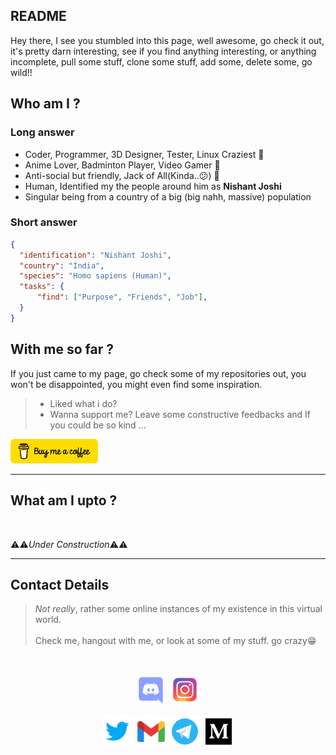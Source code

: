 ## README 
Hey there, I see you stumbled into this page, well awesome, go check it out, it's pretty darn interesting, see if you find anything interesting, or anything incomplete, pull some stuff, clone some stuff, add some, delete some, go wild!!

## Who am I ?
### Long answer
- Coder, Programmer, 3D Designer, Tester, Linux Craziest 🤖
- Anime Lover, Badminton Player, Video Gamer 👾
- Anti-social but friendly, Jack of All(Kinda..😕) 🦕
- Human, Identified my the people around him as **Nishant Joshi**
- Singular being from a country of a big (big nahh, massive) population
### Short answer
```json
{
  "identification": "Nishant Joshi",
  "country": "India",
  "species": "Homo sapiens (Human)",
  "tasks": {
      "find": ["Purpose", "Friends", "Job"],
  }
}
```
## With me so far ?
If you just came to my page, go check some of my repositories out, you won't be disappointed, you might even find some inspiration.
<br>
> - Liked what i do?
> - Wanna support me?
> Leave some constructive feedbacks and 
> If you could be so kind ...

<a href="https://www.buymeacoffee.com/nishantjoshi" title="Buy me a coffee"><img src="./assets/images/buymeacoffee.png" width="140vw"></a>


---
## What am I upto ?
<br>

⚠⚠*Under Construction*⚠⚠

<!---
NishantJoshi00/NishantJoshi00 is a ✨ special ✨ repository because its `README.md` (this file) appears on your GitHub profile.
You can click the Preview link to take a look at your changes.
--->

---
## Contact Details
> *Not really*, rather some online instances of my existence in this virtual world.
> <br>
> <br>
> Check me, hangout with me, or look at some of my stuff. go crazy😁

<br>
<p align="center">
  <a href="https://discord.gg/" title="Discord"><img src="./assets/images/discord.png" width="50vw"></a>
  <a href="https://www.instagram.com/nishantjosh" title="Instagram"><img src="./assets/images/instagram.png" width="50vw"></a>
</p>

<p align="center">
  <a href="https://twitter.com/joshinishant_1" title="Twitter"><img src="./assets/images/twitter.png" width="50vw"></a>
  <a href="mailto:nishantjo.12@gmail.com" title="Gmail"><img src="./assets/images/gmail.png" width="50vw"></a>
  <a href="https://t.me/NishantJ0shi" title="Telegram"><img src="./assets/images/telegram.png" width="50vw"></a>
  <a href="https://joshinishant.medium.com/" title="Medium"><img src="./assets/images/medium.png" width="50vw"></a>
</p>
